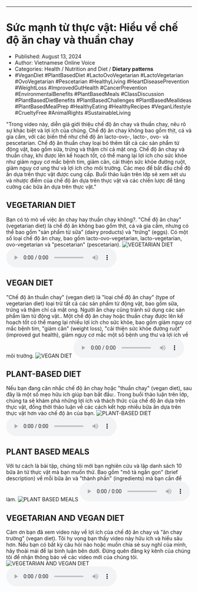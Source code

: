 
---

# Sức mạnh từ thực vật: Hiểu về chế độ ăn chay và thuần chay

- Published: August 13, 2024
- Author: Vietnamese Online Voice
- Categories: Health / Nutrition and Diet / **Dietary patterns**
- #VeganDiet #PlantBasedDiet #LactoOvoVegetarian #LactoVegetarian #OvoVegetarian #Pescetarian #HealthyLiving #HeartDiseasePrevention #WeightLoss #ImprovedGutHealth #CancerPrevention #EnvironmentalBenefits #PlantBasedMeals #ClassDiscussion #PlantBasedDietBenefits #PlantBasedChallenges #PlantBasedMealIdeas #PlantBasedMealPrep #HealthyEating #HealthyRecipes #VeganLifestyle #CrueltyFree #AnimalRights #SustainableLiving

"Trong video này, diễn giả giới thiệu chế độ ăn chay và thuần chay, nêu rõ sự khác biệt và lợi ích của chúng. Chế độ ăn chay không bao gồm thịt, cá và gia cầm, với các biến thể như chế độ ăn lacto-ovo-, lacto-, ovo- và pescetarian. Chế độ ăn thuần chay loại bỏ thêm tất cả các sản phẩm từ động vật, bao gồm sữa, trứng và thậm chí cả mật ong. Chế độ ăn chay và thuần chay, khi được lên kế hoạch tốt, có thể mang lại lợi ích cho sức khỏe như giảm nguy cơ mắc bệnh tim, giảm cân, cải thiện sức khỏe đường ruột, giảm nguy cơ ung thư và lợi ích cho môi trường. Các mẹo để bắt đầu chế độ ăn dựa trên thực vật được cung cấp. Buổi thảo luận trên lớp sẽ xem xét ưu và nhược điểm của chế độ ăn dựa trên thực vật và các chiến lược để tăng cường các bữa ăn dựa trên thực vật."


## VEGETARIAN DIET

Bạn có tò mò về việc ăn chay hay thuần chay không?. "Chế độ ăn chay" (vegetarian diet) là chế độ ăn không bao gồm thịt, cá và gia cầm, nhưng có thể bao gồm "sản phẩm từ sữa" (dairy products) và "trứng" (eggs). Có một số loại chế độ ăn chay, bao gồm lacto-ovo-vegetarian, lacto-vegetarian, ovo-vegetarian và "pescetarian" (pescetarian).
![VEGETARIAN DIET](https://http-archiver-apis-production-80.schnworks.com/storage/images/transitions/2024-08-13/transition-27305371902-Montserrat-Thin-4A148C.jpg)
<audio controls>
    <source src="https://http-archiver-apis-production-80.schnworks.com/storage/storage/audio/file-35265517456.mp3" type="audio/mpeg">
</audio>



## VEGAN DIET

"Chế độ ăn thuần chay" (vegan diet) là "loại chế độ ăn chay" (type of vegetarian diet) loại trừ tất cả các sản phẩm từ động vật, bao gồm sữa, trứng và thậm chí cả mật ong. Người ăn chay cũng tránh sử dụng các sản phẩm làm từ động vật.. Một chế độ ăn chay hoặc thuần chay được lên kế hoạch tốt có thể mang lại nhiều lợi ích cho sức khỏe, bao gồm giảm nguy cơ mắc bệnh tim, "giảm cân" (weight loss), "cải thiện sức khỏe đường ruột" (improved gut health), giảm nguy cơ mắc một số bệnh ung thư và lợi ích về môi trường.
![VEGAN DIET](https://http-archiver-apis-production-80.schnworks.com/storage/images/transitions/2024-08-13/transition--7099589132-Montserrat-Regular-673AB7.jpg)
<audio controls>
    <source src="https://http-archiver-apis-production-80.schnworks.com/storage/storage/audio/file-7053969062.mp3" type="audio/mpeg">
</audio>



## PLANT-BASED DIET

Nếu bạn đang cân nhắc chế độ ăn chay hoặc "thuần chay" (vegan diet), sau đây là một số mẹo hữu ích giúp bạn bắt đầu:. Trong buổi thảo luận trên lớp, chúng ta sẽ khám phá những lợi ích và thách thức của chế độ ăn dựa trên thực vật, đồng thời thảo luận về các cách kết hợp nhiều bữa ăn dựa trên thực vật hơn vào chế độ ăn của bạn.
![PLANT-BASED DIET](https://http-archiver-apis-production-80.schnworks.com/storage/images/transitions/2024-08-13/transition-5458846355-Montserrat-Medium-7B1FA2.jpg)
<audio controls>
    <source src="https://http-archiver-apis-production-80.schnworks.com/storage/storage/audio/file-10209179954.mp3" type="audio/mpeg">
</audio>



## PLANT BASED MEALS

Với tư cách là bài tập, chúng tôi mời bạn nghiên cứu và lập danh sách 10 bữa ăn từ thực vật mà bạn muốn thử. Bao gồm "mô tả ngắn gọn" (brief description) về mỗi bữa ăn và "thành phần" (ingredients) mà bạn cần để làm.
![PLANT BASED MEALS](https://http-archiver-apis-production-80.schnworks.com/storage/images/transitions/2024-08-13/transition--14670546624-Montserrat-Thin-673AB7.jpg)
<audio controls>
    <source src="https://http-archiver-apis-production-80.schnworks.com/storage/storage/audio/file-4765738951.mp3" type="audio/mpeg">
</audio>



## VEGETARIAN AND VEGAN DIET

Cảm ơn bạn đã xem video này về lợi ích của chế độ ăn chay và "ăn chay trường" (vegan diet). Tôi hy vọng bạn thấy video này hữu ích và hiểu sâu hơn. Nếu bạn có bất kỳ câu hỏi nào hoặc muốn chia sẻ suy nghĩ của mình, hãy thoải mái để lại bình luận bên dưới. Đừng quên đăng ký kênh của chúng tôi để nhận thông báo về các video mới của chúng tôi.
![VEGETARIAN AND VEGAN DIET](https://http-archiver-apis-production-80.schnworks.com/storage/images/transitions/2024-08-13/transition--14745865948-Montserrat-Bold-004895.jpg)
<audio controls>
    <source src="https://http-archiver-apis-production-80.schnworks.com/storage/storage/audio/file-34410866006.mp3" type="audio/mpeg">
</audio>

